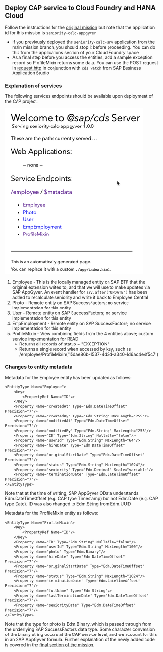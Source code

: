 ## Deploy CAP service to Cloud Foundry and HANA Cloud

Follow the instructions for the [original mission](https://github.com/SAP-samples/successfactors-extension-calculate-employee-seniority/tree/mission/05-DeployCAPApplicationToCloudFoundryAndHANACloud) but note that the application id for this mission is ```seniority-calc-appgyver```

  - If you previously deployed the ```seniority-calc-srv``` application from the main mission branch, you should stop it before proceeding. You can do this from the applications section of your Cloud Foundry space
  - As a final step before you access the entities, add a sample exception record so ProfileMixin returns some data. You can use the POST request in [request.http](../../fsf-mobile-appgyver/srv/request.http#L7) in conjunction with ```cds watch``` from SAP Business Application Studio

### Explanation of services

The following services endpoints should be available upon deployment of the CAP project:

  ![CAP Service endpoints](./images/1endpoints.png)
    
1. Employee - This is the locally managed entity on SAP BTP that the original extension writes to, and that we will use to make updates via SAP AppGyver. An event handler for ```srv.after("UPDATE")``` has been added to recalculate seniority and write it back to Employee Central
2. Photo - Remote entity on SAP SuccessFactors; no service implementation for this entity
3. User - Remote entity on SAP SuccessFactors; no service implementation for this entity
4. EmpEmployment - Remote entity on SAP SuccessFactors; no service implementation for this entity
5. ProfileMixin - View combining fields from the 4 entities above; custom service implementation for READ
    - Returns all records of status = "EXCEPTION"
    - Returns a single record when accessed by key, such as /employee/ProfileMixin('15dae86b-1537-4d3d-a340-1d6ac4e4f5c7')

### Changes to entity metadata

Metadata for the Employee entity has been updated as follows:

```
<EntityType Name="Employee">
    <Key>
        <PropertyRef Name="ID"/>
    </Key>
    <Property Name="createdAt" Type="Edm.DateTimeOffset" Precision="7"/>
    <Property Name="createdBy" Type="Edm.String" MaxLength="255"/>
    <Property Name="modifiedAt" Type="Edm.DateTimeOffset" Precision="7"/>
    <Property Name="modifiedBy" Type="Edm.String" MaxLength="255"/>
    <Property Name="ID" Type="Edm.String" Nullable="false"/>
    <Property Name="userId" Type="Edm.String" MaxLength="64"/>
    <Property Name="hireDate" Type="Edm.DateTimeOffset" Precision="7"/>
    <Property Name="originalStartDate" Type="Edm.DateTimeOffset" Precision="7"/>
    <Property Name="status" Type="Edm.String" MaxLength="1024"/>
    <Property Name="seniority" Type="Edm.Decimal" Scale="variable"/>
    <Property Name="terminationDate" Type="Edm.DateTimeOffset" Precision="7"/>
</EntityType>
```

Note that at the time of writing, SAP AppGyver OData understands Edm.DateTimeOffset (e.g. CAP type Timestamp) but not Edm.Date (e.g. CAP type Date). ID was also changed to Edm.String from Edm.UUID

Metadata for the ProfileMixin entity as follows:

```
<EntityType Name="ProfileMixin">
    <Key>
        <PropertyRef Name="ID"/>
    </Key>
    <Property Name="ID" Type="Edm.String" Nullable="false"/>
    <Property Name="userId" Type="Edm.String" MaxLength="100"/>
    <Property Name="photo" Type="Edm.Binary"/>
    <Property Name="hireDate" Type="Edm.DateTimeOffset" Precision="7"/>
    <Property Name="originalStartDate" Type="Edm.DateTimeOffset" Precision="7"/>
    <Property Name="status" Type="Edm.String" MaxLength="1024"/>
    <Property Name="terminationDate" Type="Edm.DateTimeOffset" Precision="7"/>
    <Property Name="fullName" Type="Edm.String"/>
    <Property Name="lastTerminationDate" Type="Edm.DateTimeOffset" Precision="7"/>
    <Property Name="seniorityDate" Type="Edm.DateTimeOffset" Precision="7"/>
</EntityType>
```

Note that the type for photo is Edm.Binary, which is passed through from the underlying SAP SuccessFactors data type. Some character conversion of the binary string occurs at the CAP service level, and we account for this in an SAP AppGyver formula. Further explanation of the newly added code is covered in the [final section of the mission](../08-CustomizeTheApplicationAndServicesForYourOwnScenario).
